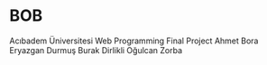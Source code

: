 # BOB
Acıbadem Üniversitesi Web Programming Final Project
Ahmet Bora Eryazgan
Durmuş Burak Dirlikli
Oğulcan Zorba
